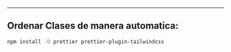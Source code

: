 
---
## Ordenar Clases de manera automatica:
```sh
npm install -D prettier prettier-plugin-tailwindcss
```